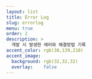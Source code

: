 ```yaml
---
layout: list
title: Error Log
slug: errorlog
menu: true
order: 2
description: >
  개발 시 발생한 에러와 해결방법 기록
accent_color: rgb(38,139,210)
accent_image:
  background: rgb(32,32,32)
  overlay:    false
---
```

